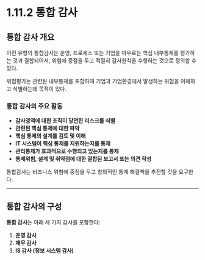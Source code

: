 # 1.11.2 통합 감사

## 통합 감사 개요
이런 유형의 통합감사는 운영, 프로세스 또는 기업을 아우르는 핵심 내부통제를 평가하는 것과 결합되어서, 위험에 중점을 두고 적절히 감사원칙을 수행하는 것으로 정의할 수 있다.

위험평가는 관련된 내부통제를 포함하여 기업과 기업환경에서 발생하는 위험을 이해하고 식별하는데 목적이 있다.

### 통합 감사의 주요 활동
- **감사영역에 대한 조직이 당면한 리스크를 식별**
- **관련된 핵심 통제에 대한 파악**
- **핵심 통제의 설계를 검토 및 이해**
- **IT 시스템이 핵심 통제를 지원하는지를 통제**
- **관리통제가 효과적으로 수행되고 있는지를 통제**
- **통제위험, 설계 및 취약점에 대한 결합된 보고서 또는 의견 작성**

통합감사는 비즈니스 위험에 중점을 두고 창의적인 통계 해결책을 추진할 것을 요구한다.

---

## 통합 감사의 구성
**통합 감사**는 아래 세 가지 감사를 포함한다:
1. **운영 감사**
2. **재무 감사**
3. **IS 감사 (정보 시스템 감사)**
